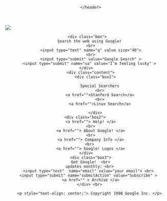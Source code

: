 <!DOCTYPE html>
<html lang="en">
<head>
    <meta charset="UTF-8">
    <meta name="viewport" content="width=device-width, initial-scale=1.0">
    <title> Google BETA   </title>
    <link rel="stylesheet" href="style.css"> 
</head>
<body>
    <div class="conteiner"> 
        <header class="head"> 

        </header>
<div> <br> <br> 
     <img style="display: block; margin: auto;"; src="https://web.archive.org/web/19990504112211im_/http://www.google.com/google.jpg" >  

     <div class="box">
        Search the web using Google! 
        <br>
        <input type="text" name="q" value size="40">
        <br>
        <input type="submit" value="Google Search" >
        <input type="submit" name="sa" value="I'm feeling lucky" > 
    </div>
        <div class="content">
            <div class="box1">

                Special Searchers
                <br>
                <a href="">Stanford Search</a>
                <br>
                <a href="">Linux Search</a>

            </div>
    <div class="box2"> 
        <a href=""> Help! </a>
        <br>
        <a href=""> About Google! </a>
        <br>
        <a href=""> Company Info </a>
        <br> 
        <a href=""> Google! Logos </a>
    </div>
        <div class="box3">
         Get Google!  <br> 
        updates monthly: <br> 
        <input type="text"  name="email" value="your email"> <br>  
        <input type="submit" name="submitAction" value="Subscribe" >  
        <a href="" > Archive </a>
        </div> <br> 
     
       <p style="text-align: center;"> Copyright 1998 Google Inc. </p>

     
</body>
</html>


